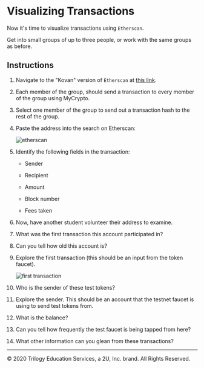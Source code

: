 # Visualizing Transactions

Now it's time to visualize transactions using `Etherscan`.

Get into small groups of up to three people, or work with the same groups as before.

## Instructions

1. Navigate to the "Kovan" version of `Etherscan` at [this link](https://kovan.etherscan.io/).

2. Each member of the group, should send a transaction to every member of the group using MyCrypto.

3. Select one member of the group to send out a transaction hash to the rest of the group.

4. Paste the address into the search on Etherscan:

    ![etherscan](../../Images/etherscan.png)

5. Identify the following fields in the transaction:

    * Sender

    * Recipient

    * Amount

    * Block number

    * Fees taken

6. Now, have another student volunteer their address to examine.

7. What was the first transaction this account participated in?

8. Can you tell how old this account is?

9. Explore the first transaction (this should be an input from the token faucet).

    ![first transaction](../../Images/first.png)

10. Who is the sender of these test tokens?

11. Explore the sender. This should be an account that the testnet faucet is using to send test tokens from.

12. What is the balance?

13. Can you tell how frequently the test faucet is being tapped from here?

14. What other information can you glean from these transactions?

---

© 2020 Trilogy Education Services, a 2U, Inc. brand. All Rights Reserved.
